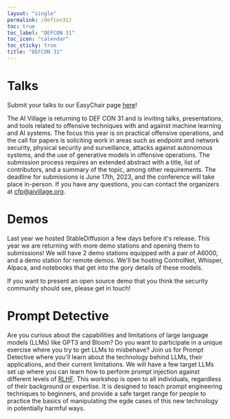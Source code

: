 ```yaml
---
layout: "single"
permalink: /defcon31/
toc: true
toc_label: "DEFCON 31"
toc_icon: "calendar"
toc_sticky: true
title: "DEFCON 31"
---
```


# Talks

Submit your talks to our EasyChair page [here](https://easychair.org/cfp/AIV31)!

The AI Village is returning to DEF CON 31 and is inviting talks, presentations, and tools related to offensive techniques with and against machine learning and AI systems. The focus this year is on practical offensive operations, and the call for papers is soliciting work in areas such as endpoint and network security, physical security and surveillance, attacks against autonomous systems, and the use of generative models in offensive operations. The submission process requires an extended abstract with a title, list of contributors, and a summary of the topic, among other requirements. The deadline for submissions is June 17th, 2023, and the conference will take place in-person. If you have any questions, you can contact the organizers at cfp@aivillage.org.

# Demos

Last year we hosted StableDiffusion a few days before it's release. This year we are returning with more demo stations and opening them to submissions! We will have 2 demo stations equipped with a pair of A6000, and a demo station for remote demos. We'll be hosting ControlNet, Whisper, Alpaca, and notebooks that get into the gory details of these models. 

If you want to present an open source demo that you think the security community should see, please get in touch!

# Prompt Detective

Are you curious about the capabilities and limitations of large language models (LLMs) like GPT3 and Bloom? Do you want to participate in a unique exercise where you try to get LLMs to misbehave? Join us for Prompt Detective where you'll learn about the technology behind LLMs, their applications, and their current limitations. We will have a few target LLMs set up where you can learn how to perform prompt injection against different levels of [RLHF](https://en.wikipedia.org/wiki/Reinforcement_learning_from_human_feedback). This workshop is open to all individuals, regardless of their background or expertise. It is designed to teach prompt engineering techniques to beginners, and provide a safe target range for people to practice the basics of manipulating the egde cases of this new technology in potentially harmful ways.
